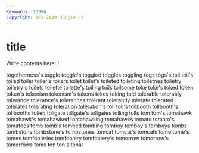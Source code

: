```yaml
---
Keywords: 13396
Copyright: (C) 2020 Junjie Li
---
```


# title

Write contents here!!!

togetherness's 
toggle 
toggle's 
toggled 
toggles
toggling 
togs 
togs's 
toil 
toil's 
toiled 
toiler 
toiler's 
toilers 
toilet
toilet's 
toileted 
toileting 
toiletries 
toiletry 
toiletry's 
toilets 
toilette 
toilette's 
toiling
toils 
toilsome 
toke 
toke's 
toked 
token 
token's 
tokenism 
tokenism's 
tokens
tokes 
toking 
told 
tolerable 
tolerably 
tolerance 
tolerance's 
tolerances 
tolerant 
tolerantly
tolerate 
tolerated 
tolerates 
tolerating 
toleration 
toleration's 
toll 
toll's 
tollbooth 
tollbooth's
tollbooths 
tolled 
tollgate 
tollgate's 
tollgates 
tolling 
tolls 
tom 
tom's 
tomahawk
tomahawk's 
tomahawked 
tomahawking 
tomahawks 
tomato 
tomato's 
tomatoes 
tomb 
tomb's 
tombed
tombing 
tomboy 
tomboy's 
tomboys 
tombs 
tombstone 
tombstone's 
tombstones 
tomcat 
tomcat's
tomcats 
tome 
tome's 
tomes 
tomfooleries 
tomfoolery 
tomfoolery's 
tomorrow 
tomorrow's 
tomorrows
toms 
ton 
ton's 
tonal 
